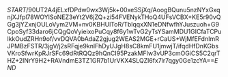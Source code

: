 $START$/90UT2A4jELxfDPdw0wx3Wj5k+00xeSSjXq/AoogBQunu5nzNYxGxqnjXJfpl78WOYlSoNEZ3eYt2V6jZQ+zi54FVENykTHoQ4UFsVCBX+KE5r90vQGg3jYZxnjOULoVym2VM+nv0KBHUlToR/TblqqxXN1eDNfwfhYJuszuoh+G9CpoSyf33daro6jCQgQoVyieixoPuCqy8f6y1wTvG2yTsYSamMDU1GICfaTCPulkkOudZRHn9of/vvDQVA0bAdaZ2gjug2WEAS2MGE+rCaUS+WjMfEFdnImRJPMBzFSTR/3jgV/j2sRFqje9knlFhDyUJgH8sC8kmFU1jmwjT/ifqdHfDnKGbsVKroSfwrKpRJrSFc69dRtRQQz9hQnCI95PzakMFIw3vUP3cmOGiCS5C2qrTHZ+2INrY9H2+RAVndmE3TZ1GR7b1UrVKX4SLQZl6fx7lr7qgy0Ge1zcYA==$END$